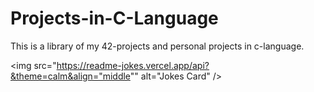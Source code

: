 # Projects-in-C-Language

This is a library of my 42-projects and personal projects in c-language. 




<!-- HTML -->
<img src="https://readme-jokes.vercel.app/api?&theme=calm&align="middle"" alt="Jokes Card" />
